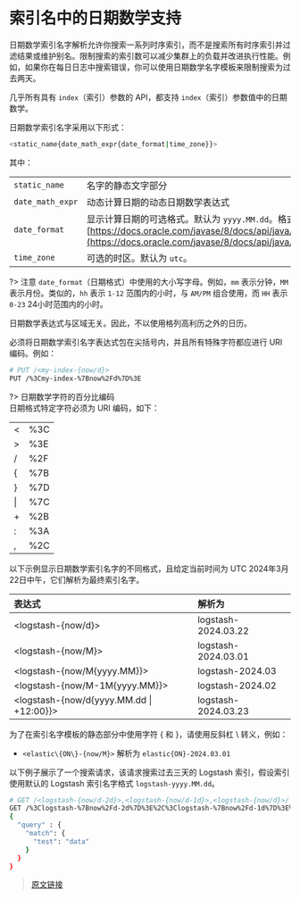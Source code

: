 # 索引名中的日期数学支持

日期数学索引名字解析允许你搜索一系列时序索引，而不是搜索所有时序索引并过滤结果或维护别名。限制搜索的索引数可以减少集群上的负载并改进执行性能。例如，如果你在每日日志中搜索错误，你可以使用日期数学名字模板来限制搜索为过去两天。

几乎所有具有 `index`（索引）参数的 API，都支持 `index`（索引）参数值中的日期数学。

日期数学索引名字采用以下形式：

```bash
<static_name{date_math_expr{date_format|time_zone}}>
```

其中：

|||
|:--|:--|
|`static_name`|名字的静态文字部分|
|`date_math_expr`|动态计算日期的动态日期数学表达式|
|`date_format`|显示计算日期的可选格式。默认为 `yyyy.MM.dd`。格式应与 java-time 兼容。[https://docs.oracle.com/javase/8/docs/api/java/time/format/DateTimeFormatter.html](https://docs.oracle.com/javase/8/docs/api/java/time/format/DateTimeFormatter.html)|
|`time_zone`|可选的时区。默认为 `utc`。|

?> 注意 `date_format`（日期格式）中使用的大小写字母。例如，`mm` 表示分钟，`MM`表示月份。类似的，`hh` 表示 `1-12` 范围内的小时，与 `AM/PM` 组合使用，而 `HH` 表示 `0-23` 24小时范围内的小时。

日期数学表达式与区域无关。因此，不以使用格列高利历之外的日历。

必须将日期数学索引名字表达式包在尖括号内，并且所有特殊字符都应进行 URI 编码。例如：

```bash
# PUT /<my-index-{now/d}>
PUT /%3Cmy-index-%7Bnow%2Fd%7D%3E
```

?> 日期数学字符的百分比编码  
日期格式特定字符必须为 URI 编码，如下：  

|||
|:--|:--|
|<|%3C|
|>|%3E|
|/|%2F|
|{|%7B|
|}|%7D|
|&#124;|%7C|
|+|%2B|
|:|%3A|
|,|%2C|

以下示例显示日期数学索引名字的不同格式，且给定当前时间为 UTC 2024年3月22日中午，它们解析为最终索引名字。

|表达式|解析为|
|:--|:--|
|<logstash-{now/d}>|logstash-2024.03.22|
|<logstash-{now/M}>|logstash-2024.03.01|
|<logstash-{now/M{yyyy.MM}}>|logstash-2024.03|
|<logstash-{now/M-1M{yyyy.MM}}>|logstash-2024.02|
|<logstash-{now/d{yyyy.MM.dd &#124; +12:00}}>|logstash-2024.03.23|

为了在索引名字模板的静态部分中使用字符 { 和 }，请使用反斜杠 \ 转义，例如：

- `<elastic\{ON\}-{now/M}>` 解析为 `elastic{ON}-2024.03.01`

以下例子展示了一个搜索请求，该请求搜索过去三天的 Logstash 索引，假设索引使用默认的 Logstash 索引名字格式 `logstash-yyyy.MM.dd`。

```bash
# GET /<logstash-{now/d-2d}>,<logstash-{now/d-1d}>,<logstash-{now/d}>/_search
GET /%3Clogstash-%7Bnow%2Fd-2d%7D%3E%2C%3Clogstash-%7Bnow%2Fd-1d%7D%3E%2C%3Clogstash-%7Bnow%2Fd%7D%3E/_search
{
  "query" : {
    "match": {
      "test": "data"
    }
  }
}
```

> [原文链接](https://www.elastic.co/guide/en/elasticsearch/reference/current/date-math-index-names.html)

